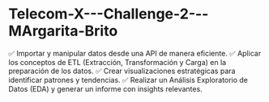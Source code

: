 # Telecom-X---Challenge-2---MArgarita-Brito
✅ Importar y manipular datos desde una API de manera eficiente. ✅ Aplicar los conceptos de ETL (Extracción, Transformación y Carga) en la preparación de los datos. ✅ Crear visualizaciones estratégicas para identificar patrones y tendencias. ✅ Realizar un Análisis Exploratorio de Datos (EDA) y generar un informe con insights relevantes.
